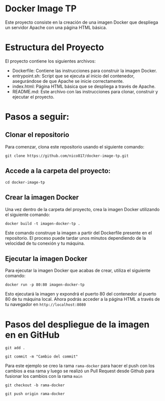 # Docker Image TP

Este proyecto consiste en la creación de una imagen Docker que despliega un servidor Apache con una página HTML básica.

# Estructura del Proyecto
El proyecto contiene los siguientes archivos:

- Dockerfile: Contiene las instrucciones para construir la imagen Docker.
- entrypoint.sh: Script que se ejecuta al inicio del contenedor, asegurándose de que Apache se inicie correctamente.
- index.html: Página HTML básica que se despliega a través de Apache.
- README.md: Este archivo con las instrucciones para clonar, construir y ejecutar el proyecto.

# Pasos a seguir: 

## Clonar el repositorio

Para comenzar, clona este repositorio usando el siguiente comando:

```
git clone https://github.com/nico817/docker-image-tp.git
```

## Accede a la carpeta del proyecto:
 
```
cd docker-image-tp
```

## Crear la imagen Docker
Una vez dentro de la carpeta del proyecto, crea la imagen Docker utilizando el siguiente comando:

```
docker build -t imagen-docker-tp .
```

Este comando construye la imagen a partir del Dockerfile presente en el repositorio. El proceso puede tardar unos minutos dependiendo de la velocidad de tu conexión y tu máquina.

## Ejecutar la imagen Docker
Para ejecutar la imagen Docker que acabas de crear, utiliza el siguiente comando:

```
docker run -p 80:80 imagen-docker-tp
```

Esto ejecutará la imagen y expondrá el puerto 80 del contenedor al puerto 80 de tu máquina local. Ahora podrás acceder a la página HTML a través de tu navegador en `http://localhost:8080 `

# Pasos del despliegue de la imagen en en GitHub 


```
git add .

git commit -m "Cambio del commit"
```
Para este ejemplo se creo la rama `rama-docker` para hacer el push con los cambios a esa rama y luego se realizó un Pull Request desde Github para fusionar los cambios con la rama `main`

```
git checkout -b rama-docker

git push origin rama-docker

```

